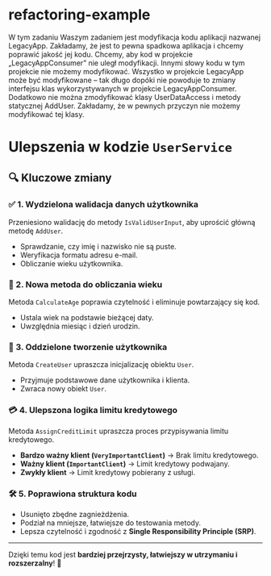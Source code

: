 # refactoring-example
W tym zadaniu Waszym zadaniem jest modyfikacja kodu aplikacji nazwanej LegacyApp. Zakładamy, że jest to pewna spadkowa aplikacja i chcemy poprawić jakość jej kodu. Chcemy, aby kod w projekcie „LegacyAppConsumer” nie uległ modyfikacji. Innymi słowy kodu w tym projekcie nie możemy modyfikować.
Wszystko w projekcie LegacyApp może być modyfikowane – tak długo dopóki nie powoduje to zmiany interfejsu klas wykorzystywanych w projekcie LegacyAppConsumer. Dodatkowo nie można zmodyfikować klasy UserDataAccess i metody statycznej AddUser. Zakładamy, że w pewnych przyczyn nie możemy modyfikować tej klasy.


# Ulepszenia w kodzie `UserService`

## 🔍 Kluczowe zmiany

### ✅ 1. Wydzielona walidacja danych użytkownika
Przeniesiono walidację do metody `IsValidUserInput`, aby uprościć główną metodę `AddUser`.

- Sprawdzanie, czy imię i nazwisko nie są puste.
- Weryfikacja formatu adresu e-mail.
- Obliczanie wieku użytkownika.

### 🎯 2. Nowa metoda do obliczania wieku
Metoda `CalculateAge` poprawia czytelność i eliminuje powtarzający się kod.

- Ustala wiek na podstawie bieżącej daty.
- Uwzględnia miesiąc i dzień urodzin.

### 👤 3. Oddzielone tworzenie użytkownika
Metoda `CreateUser` upraszcza inicjalizację obiektu `User`.

- Przyjmuje podstawowe dane użytkownika i klienta.
- Zwraca nowy obiekt `User`.

### 💳 4. Ulepszona logika limitu kredytowego
Metoda `AssignCreditLimit` upraszcza proces przypisywania limitu kredytowego.

- **Bardzo ważny klient (`VeryImportantClient`)** → Brak limitu kredytowego.
- **Ważny klient (`ImportantClient`)** → Limit kredytowy podwajany.
- **Zwykły klient** → Limit kredytowy pobierany z usługi.

### 🛠 5. Poprawiona struktura kodu
- Usunięto zbędne zagnieżdżenia.
- Podział na mniejsze, łatwiejsze do testowania metody.
- Lepsza czytelność i zgodność z **Single Responsibility Principle (SRP)**.

---

Dzięki temu kod jest **bardziej przejrzysty, łatwiejszy w utrzymaniu i rozszerzalny**! 🚀  
